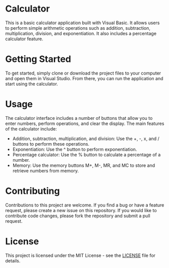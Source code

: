 # Calculator

This is a basic calculator application built with Visual Basic. It allows users to perform simple arithmetic operations such as addition, subtraction, multiplication, division, and exponentiation. It also includes a percentage calculator feature.

# Getting Started

To get started, simply clone or download the project files to your computer and open them in Visual Studio. From there, you can run the application and start using the calculator.

# Usage

The calculator interface includes a number of buttons that allow you to enter numbers, perform operations, and clear the display. The main features of the calculator include:
<ul>
<li>Addition, subtraction, multiplication, and division: Use the +, -, x, and / buttons to perform these operations.</li>
<li>Exponentiation: Use the ^ button to perform exponentiation.</li>
<li>Percentage calculator: Use the % button to calculate a percentage of a number.</li>
<li>Memory: Use the memory buttons M+, M-, MR, and MC to store and retrieve numbers from memory.</li>
</ul>

# Contributing

Contributions to this project are welcome. If you find a bug or have a feature request, please create a new issue on this repository. If you would like to contribute code changes, please fork the repository and submit a pull request.

# License

This project is licensed under the MIT License - see the <a href="https://chat.openai.com/LICENSE" target="_blank">LICENSE</a> file for details.
